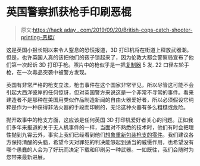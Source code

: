 # 英国警察抓获枪手印刷恶棍

> 原文:[https://hack aday . com/2019/09/20/British-cops-catch-shooter-printing-恶棍/](https://hackaday.com/2019/09/20/british-cops-catch-shooter-printing-villain/)

这是英国小报长期以来令人窒息的恐慌报道，3D 打印机将在街道上释放武器潮。但是，也许英国人真的该把他们的孩子锁起来了，因为伦敦大都会警察局宣布了他们第一次起诉 3D 打印手枪。照片中的枪似乎是一把[复制器](https://en.wikipedia.org/wiki/Reprringer) 5 发. 22 口径左轮手枪，在一次毒品突袭中被警方发现。

英国有非常严格的枪支立法，枪击事件在这个国家非常罕见，所以尽管这可能不会引起大西洋彼岸的任何惊讶，但对英国警方来说这是一个非常不寻常的事件。看来建造者不是那种在美国用类似作品制造新闻的自由火器爱好者，所以必须假设它纯粹是作为一种获得非法火器的手段而印刷的，无论这种火器有多么粗糙或危险。

抛开故事中的枪支方面，这应该是任何英国 3D 打印机爱好者关心的问题。正如我们多年来报道的关于无人机事件的一样，当面对不熟悉的技术时，他们有时会把理性抛到九霄云外，事实上我们已经看到他们[想象重新包装枪支的零件](https://www.bbc.co.uk/news/uk-england-manchester-24669969)。我们建议各方保持清醒的头脑，希望今天对罪犯的判决能够起到适当的威慑作用，也希望没有哪个愚蠢的人会为了好玩而决定下载和印刷另一种武器。一如既往，我们会随时为您带来最新进展。